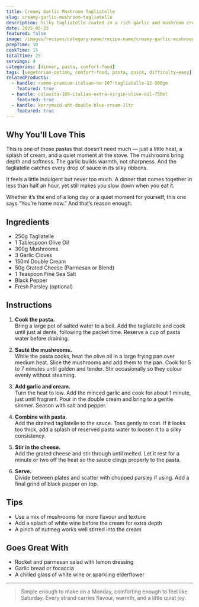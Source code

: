 ```yaml
---
title: Creamy Garlic Mushroom Tagliatelle
slug: creamy-garlic-mushroom-tagliatelle
description: Silky tagliatelle coated in a rich garlic and mushroom cream sauce, finished with parmesan and cracked black pepper. A simple, comforting pasta with a touch of elegance.
date: 2025-05-22
featured: false
image: /images/recipes/category-name/recipe-name/creamy-garlic-mushroom-tagliatelle.webp
prepTime: 10
cookTime: 15
totalTime: 25
servings: 4
categories: [dinner, pasta, comfort-food]
tags: [vegetarian-option, comfort-food, pasta, quick, difficulty-easy]
relatedProducts:
  - handle: rummo-premium-italian-no-107-tagliatelle-12-500gm
    featured: true
  - handle: colavita-100-italian-extra-virgin-olive-oil-750ml
    featured: true
  - handle: kerrymaid-uht-double-blue-cream-1ltr
    featured: true
---
```


## Why You'll Love This

This is one of those pastas that doesn’t need much — just a little heat, a splash of cream, and a quiet moment at the stove. The mushrooms bring depth and softness. The garlic builds warmth, not sharpness. And the tagliatelle catches every drop of sauce in its silky ribbons.

It feels a little indulgent but never too much. A dinner that comes together in less than half an hour, yet still makes you slow down when you eat it.  

Whether it’s the end of a long day or a quiet moment for yourself, this one says “You’re home now.” And that’s reason enough.

## Ingredients

- 250g Tagliatelle  
- 1 Tablespoon Olive Oil  
- 300g Mushrooms  
- 3 Garlic Cloves  
- 150ml Double Cream  
- 50g Grated Cheese (Parmesan or Blend)  
- 1 Teaspoon Fine Sea Salt  
- Black Pepper  
- Fresh Parsley (optional)

## Instructions

1. **Cook the pasta.**  
   Bring a large pot of salted water to a boil. Add the tagliatelle and cook until just al dente, following the packet time. Reserve a cup of pasta water before draining.

2. **Sauté the mushrooms.**  
   While the pasta cooks, heat the olive oil in a large frying pan over medium heat. Slice the mushrooms and add them to the pan. Cook for 5 to 7 minutes until golden and tender. Stir occasionally so they colour evenly without steaming.

3. **Add garlic and cream.**  
   Turn the heat to low. Add the minced garlic and cook for about 1 minute, just until fragrant. Pour in the double cream and bring to a gentle simmer. Season with salt and pepper.

4. **Combine with pasta.**  
   Add the drained tagliatelle to the sauce. Toss gently to coat. If it looks too thick, add a splash of reserved pasta water to loosen it to a silky consistency.

5. **Stir in the cheese.**  
   Add the grated cheese and stir through until melted. Let it rest for a minute or two off the heat so the sauce clings properly to the pasta.

6. **Serve.**  
   Divide between plates and scatter with chopped parsley if using. Add a final grind of black pepper on top.

## Tips

- Use a mix of mushrooms for more flavour and texture  
- Add a splash of white wine before the cream for extra depth  
- A pinch of nutmeg works well stirred into the cream  

## Goes Great With

- Rocket and parmesan salad with lemon dressing  
- Garlic bread or focaccia  
- A chilled glass of white wine or sparkling elderflower

---
> Simple enough to make on a Monday, comforting enough to feel like Saturday. Every strand carries flavour, warmth, and a little quiet joy.